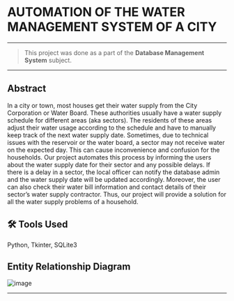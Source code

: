 # AUTOMATION OF THE WATER MANAGEMENT SYSTEM OF A CITY
------------

> This project was done as a part of the **Database Management System** subject.

------------

## Abstract
In a city or town, most houses get their water supply from the City Corporation or Water Board. These authorities usually have a water supply schedule for different areas (aka sectors). The residents of these areas adjust their water usage according to the schedule and have to manually keep track of the next water supply date. Sometimes, due to technical issues with the reservoir or the water board, a sector may not receive water on the expected day. This can cause inconvenience and confusion for the households. Our project automates this process by informing the users about the water supply date for their sector and any possible delays. If there is a delay in a sector, the local officer can notify the database admin and the water supply date will be updated accordingly. Moreover, the user can also check their water bill information and contact details of their sector’s water supply contractor. Thus, our project will provide a solution for all the water supply problems of a household.

## 🛠 Tools Used
Python, Tkinter, SQLite3

##  Entity Relationship Diagram

![image](https://github.com/SourabhGPatil/water-management-dbms-project/assets/81312909/a42a259c-a6f5-473f-a27b-aaff91877e48)


------------



